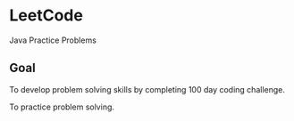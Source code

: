 # LeetCode
Java Practice Problems 

## Goal
  To develop problem solving skills by completing 100 day coding challenge.
  
  To practice problem solving.
  
 
